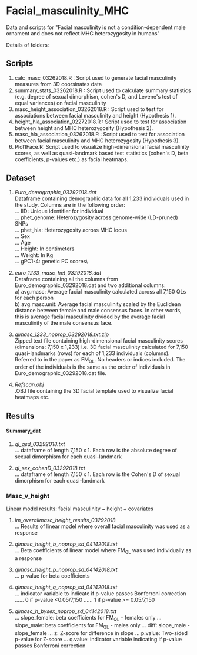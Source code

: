 # Facial_masculinity_MHC
Data and scripts for "Facial masculinity is not a condition-dependent male ornament and does not reflect MHC heterozygosity in humans"

Details of folders:

## Scripts
  1. calc_masc_03262018.R : Script used to generate facial masculinity measures from 3D coorsinates data
  2. summary_stats_03262018.R : Script used to calculate summary statistics (e.g. degree of sexual dimorphism, cohen's D, and      Levene's test of equal variances) on facial masculinity
  3. masc_height_association_03262018.R : Script used to test for associations between facial masculinity and height                (Hypothesis 1). 
  4. height_hla_association_02272018.R : Script used to test for association between height and MHC heterozygosity 
     (Hypothesis 2).
  5. masc_hla_association_03262018.R : Script used to test for association between facial masculinity and MHC heterozygosity
     (Hypothesis 3).
  6. Plot1Face.R: Script used to visualize high-dimensional facial masculinity scores, as well as quasi-landmark based test        statistics (cohen's D, beta coefficients, p-values etc.) as facial heatmaps.
     
## Dataset
  1. _Euro_demographic_03292018.dat_\
  Dataframe containing demographic data for all 1,233 individuals used in the study. Columns are in the following order:\
  ... IID: Unique identifier for individual\
  ... phet_genome: Heterozygosity across genome-wide (LD-pruned) SNPs\
  ... phet_hla: Heterozygosity across MHC locus\
  ... Sex\
  ... Age\
  ... Height: In centimeters\
  ... Weight: In Kg\
  ... gPC1-4: genetic PC scores\
  
  2. _euro_1233_masc_het_03292018.dat_\
  Dataframe containing all the columns from Euro_demographic_03292018.dat and two additional columns:\
  a) avg.masc: Average facial masculinity calculated across all 7,150 QLs for each person\
  b) avg.masc.unit: Average facial masculinity scaled by the Euclidean distance between female and male consensus faces. 
     In other words, this is average facial masculinity divided by the average facial masculinity of the male consensus face.
     
  3. _qlmasc_1233_noprop_03292018.txt.zip_\
  Zipped text file containing high-dimensional facial masculinity scores (dimensions: 7,150 x 1,233) i.e. 3D facial masculinity calculated for 7,150 quasi-landmarks (rows) for each of 1,233 individuals (columns). Referred to in the paper as FM<sub>QL</sub>. No headers or indices included. The order of the individuals is the same as the order of individuals in Euro_demographic_03292018.dat file.
  
  4. _Refscan.obj_\
  .OBJ file containing the 3D facial template used to visualize facial heatmaps etc.
  
## Results

  #### Summary_dat
  
  1. _ql_gsd_03292018.txt_\
  ... dataframe of length 7,150 x 1. Each row is the absolute degree of sexual dimorphism for each quasi-landmark
  
  2. _ql_sex_cohenD_03292018.txt_\
  ... dataframe of length 7,150 x 1. Each row is the Cohen's D of sexual dimorphism for each quasi-landmark
  
  ### Masc_v_height
  Linear model results: facial masculinity ~ height + covariates
  
  1. _lm_overallmasc_height_results_03292018_\
  ... Results of linear model where overall facial masculinity was used as a response
  
  2. _qlmasc_height_b_noprop_sd_04142018.txt_\
  ... Beta coefficients of linear model where FM<sub>QL</sub> was used individually as a response
  
  3. _qlmasc_height_p_noprop_sd_04142018.txt_\
  ... p-value for beta coefficients
  
  4. _qlmasc_height_q_noprop_sd_04142018.txt_\
  ... indicator variable to indicate if p-value passes Bonferroni correction
  ...... 0 if p-value <0.05/7,150
  ...... 1 if p-value >= 0.05/7,150
  
  5. _qlmasc_h_bysex_noprop_sd_04142018.txt_\
  ... slope_female: beta coefficients for FM<sub>QL</sub> - females only
  ... slope_male: beta coefficients for FM<sub>QL</sub> - males only
  ... diff: slope_male - slope_female
  ... z: Z-score for difference in slope
  ... p.value: Two-sided p-value for Z-score
  ... q.value: indicator variable indicating if p-value passes Bonferroni correction
  


  
  

